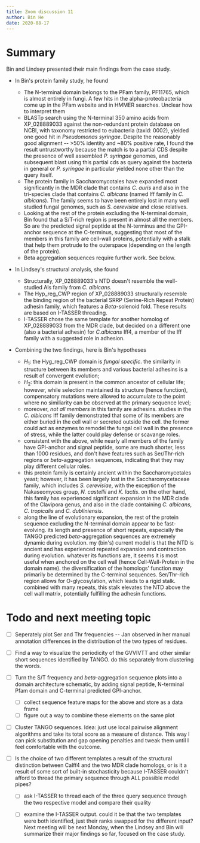 ```yaml
---
title: Zoom discussion 11
author: Bin He
date: 2020-08-17
---
```


# Summary
Bin and Lindsey presented their main findings from the case study.
- In Bin's protein family study, he found
    - The N-terminal domain belongs to the PFam family, PF11765, which is almost entirely in fungi. A few hits in the alpha-proteobacteria come up in the PFam website and in HMMER searches. Unclear how to interpret them
    - BLASTp search using the N-terminal 350 amino acids from XP_028889033 against the non-redundant protein database on NCBI, with taxonomy restricted to eubacteria (taxid: 0002), yielded one good hit in _Pseudomonas syringae_. Despite the reasonably good alignment -- >50% identity and ~80% positive rate, I found the result untrustworthy because the match is to a partial CDS despite the presence of well assembled _P. syringae_ genomes, and subsequent blast using this partial cds as query against the bacteria in general or _P. syringae_ in particular yielded none other than the query itself.
    - The protein family in Saccharomycotales have expanded most significantly in the MDR clade that contains _C. auris_ and also in the tri-species clade that contains _C. albicans_ (named Iff family in _C. albicans_). The family seems to have been entirely lost in many well studied fungal genomes, such as _S. cerevisiae_ and close relatives.
    - Looking at the rest of the protein excluding the N-terminal domain, Bin found that a S/T-rich region is present in almost all the members. So are the predicted signal peptide at the N-terminus and the GPI-anchor sequence at the C-terminus, suggesting that most of the members in this family are cell-wall proteins, potentially with a stalk that help them protrude to the outerspace (depending on the length of the protein).
    - Beta aggregation sequences require further work. See below.

- In Lindsey's structural analysis, she found
    - Structurally, XP_028889033's NTD doesn't resemble the well-studied Als family from _C. albicans_.
    - The Hyp_reg_CWP region of XP_028889033 structurally resemble the binding region of the bacterial SRRP (Serine-Rich Repeat Protein) adhesin family, which features a $Beta$-solenoid fold. These results are based on I-TASSER threading.
    - I-TASSER chose the same template for another homolog of XP_028889033 from the MDR clade, but decided on a different one (also a bacterial adhesin) for _C.albicans_ Iff4, a member of the Iff family with a suggested role in adhesion.
 
- Combining the two findings, here is Bin's hypotheses
    - $H_1$: the Hyg_reg_CWP domain is _fungal specific_. the similarity in structure between its members and various bacterial adhesins is a result of convergent evolution;
    - $H_2$: this domain is present in the common ancestor of cellular life; however, while selection maintained its structure (hence function), compensatory mutations were allowed to accumulate to the point where no similiarity can be observed at the primary sequence level;
    - moreover, _not all members_ in this family are adhesins. studies in the _C. albicans_ Iff family demonstrated that some of its members are either buried in the cell wall or secreted outside the cell. the former could act as enzymes to remodel the fungal cell wall in the presence of stress, while the latter could play defense or scavange roles.
    - consistent with the above, while nearly all members of the family have GPI-anchor and signal peptide, some are much shorter, less than 1000 residues, and don't have features such as Ser/Thr-rich regions or $beta$-aggregation sequences, indicating that they may play different cellular roles.
    - this protein family is certainly ancient within the Saccharomycetales yeast; however, it has been largely lost in the Saccharomycetaceae family, which includes _S. cerevisiae_, with the exception of the Nakaseomyces group, _N. castellii_ and _K. lactis_. on the other hand, this family has experienced significant expansion in the MDR clade of the Clavipora genus, and also in the clade containing _C. albicans_, _C. tropicalis_ and _C. dubliniensis_.
    - along the line of evolutionary expansion, the rest of the protein sequence excluding the N-terminal domain appear to be fast-evolving. its length and presence of short repeats, especially the TANGO predicted $beta$-aggregation sequences are extremely dynamic during evolution. my (bin's) current model is that the NTD is ancient and has experienced repeated expansion and contraction during evolution. whatever its functions are, it seems it is most useful when anchored on the cell wall (hence Cell-Wall-Protein in the domain name). the diversification of the homologs' function may primarily be determined by the C-terminal sequences. Ser/Thr-rich region allows for O-glycosylation, which leads to a rigid stalk. combined with many repeats, this stalk elevates the NTD above the cell wall matrix, potentially fulfilling the adhesin functions.

# Todo and next meeting topic
- [ ] Seperately plot Ser and Thr frequencies -- Jan observed in her manual annotation differences in the distribution of the two types of residues.
- [ ] Find a way to visualize the periodicity of the GVVIVTT and other similar short sequences identified by TANGO. do this separately from clustering the words.
- [ ] Turn the S/T frequency and $beta$-aggregation sequence plots into a domain architecture schematic, by adding signal peptide, N-terminal Pfam domain and C-terminal predicted GPI-anchor.
    - [ ] collect sequence feature maps for the above and store as a data frame
    - [ ] figure out a way to combine these elements on the same plot
- [ ] Cluster TANGO sequences. Idea: just use local pairwise alignment algorithms and take its total score as a measure of distance. This way I can pick substitution and gap opening penalties and tweak them until I feel comfortable with the outcome.

- [ ] Is the choice of two different templates a result of the structural distinction between CaIff4 and the two MDR clade homologs, or is it a result of some sort of built-in stochasticity because I-TASSER couldn't afford to thread the primary sequence through ALL possible model pipes?
    - [ ] ask I-TASSER to thread each of the three query sequence through the two respective model and compare their quality
    - [ ] examine the I-TASSER output. could it be that the two templates were both identified, just their ranks swapped for the different input?
Next meeting will be next Monday, when the Lindsey and Bin will summarize their major findings so far, focused on the case study.

